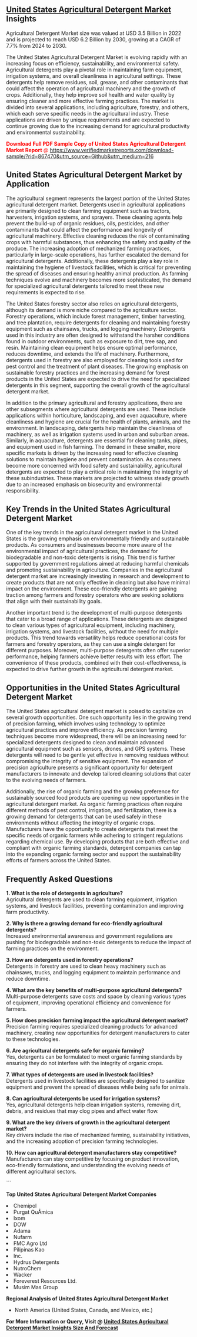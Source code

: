 <h2><a href="https://www.verifiedmarketreports.com/download-sample/?rid=867470&amp;utm_source=Github&amp;utm_medium=216" target="_blank">United States Agricultural Detergent Market</a> Insights</h2><p>Agricultural Detergent Market size was valued at USD 3.5 Billion in 2022 and is projected to reach USD 6.2 Billion by 2030, growing at a CAGR of 7.7% from 2024 to 2030.</p><p><p>The United States Agricultural Detergent Market is evolving rapidly with an increasing focus on efficiency, sustainability, and environmental safety. Agricultural detergents play a pivotal role in maintaining farm equipment, irrigation systems, and overall cleanliness in agricultural settings. These detergents help remove residues, soil, grease, and other contaminants that could affect the operation of agricultural machinery and the growth of crops. Additionally, they help improve soil health and water quality by ensuring cleaner and more effective farming practices. The market is divided into several applications, including agriculture, forestry, and others, which each serve specific needs in the agricultural industry. These applications are driven by unique requirements and are expected to continue growing due to the increasing demand for agricultural productivity and environmental sustainability. <p><span class=""><span style="color: #ff0000;"><strong>Download Full PDF Sample Copy of United States Agricultural Detergent Market Report</strong> @ </span><a href="https://www.verifiedmarketreports.com/download-sample/?rid=867470&amp;utm_source=Github&amp;utm_medium=216" target="_blank">https://www.verifiedmarketreports.com/download-sample/?rid=867470&amp;utm_source=Github&amp;utm_medium=216</a></span></p></p><h2>United States Agricultural Detergent Market by Application</h2><p>The agricultural segment represents the largest portion of the United States agricultural detergent market. Detergents used in agricultural applications are primarily designed to clean farming equipment such as tractors, harvesters, irrigation systems, and sprayers. These cleaning agents help prevent the build-up of organic residues, oils, pesticides, and other contaminants that could affect the performance and longevity of agricultural machinery. Effective cleaning reduces the risk of contaminating crops with harmful substances, thus enhancing the safety and quality of the produce. The increasing adoption of mechanized farming practices, particularly in large-scale operations, has further escalated the demand for agricultural detergents. Additionally, these detergents play a key role in maintaining the hygiene of livestock facilities, which is critical for preventing the spread of diseases and ensuring healthy animal production. As farming techniques evolve and machinery becomes more sophisticated, the demand for specialized agricultural detergents tailored to meet these new requirements is expected to rise.<p>The United States forestry sector also relies on agricultural detergents, although its demand is more niche compared to the agriculture sector. Forestry operations, which include forest management, timber harvesting, and tree plantation, require detergents for cleaning and maintaining forestry equipment such as chainsaws, trucks, and logging machinery. Detergents used in this industry are often designed to withstand the harsher conditions found in outdoor environments, such as exposure to dirt, tree sap, and resin. Maintaining clean equipment helps ensure optimal performance, reduces downtime, and extends the life of machinery. Furthermore, detergents used in forestry are also employed for cleaning tools used for pest control and the treatment of plant diseases. The growing emphasis on sustainable forestry practices and the increasing demand for forest products in the United States are expected to drive the need for specialized detergents in this segment, supporting the overall growth of the agricultural detergent market.<p>In addition to the primary agricultural and forestry applications, there are other subsegments where agricultural detergents are used. These include applications within horticulture, landscaping, and even aquaculture, where cleanliness and hygiene are crucial for the health of plants, animals, and the environment. In landscaping, detergents help maintain the cleanliness of machinery, as well as irrigation systems used in urban and suburban areas. Similarly, in aquaculture, detergents are essential for cleaning tanks, pipes, and equipment used in fish farming. The demand in these smaller, more specific markets is driven by the increasing need for effective cleaning solutions to maintain hygiene and prevent contamination. As consumers become more concerned with food safety and sustainability, agricultural detergents are expected to play a critical role in maintaining the integrity of these subindustries. These markets are projected to witness steady growth due to an increased emphasis on biosecurity and environmental responsibility.<h2>Key Trends in the United States Agricultural Detergent Market</h2><p>One of the key trends in the agricultural detergent market in the United States is the growing emphasis on environmentally friendly and sustainable products. As consumers and businesses become more aware of the environmental impact of agricultural practices, the demand for biodegradable and non-toxic detergents is rising. This trend is further supported by government regulations aimed at reducing harmful chemicals and promoting sustainability in agriculture. Companies in the agricultural detergent market are increasingly investing in research and development to create products that are not only effective in cleaning but also have minimal impact on the environment. These eco-friendly detergents are gaining traction among farmers and forestry operators who are seeking solutions that align with their sustainability goals.<p>Another important trend is the development of multi-purpose detergents that cater to a broad range of applications. These detergents are designed to clean various types of agricultural equipment, including machinery, irrigation systems, and livestock facilities, without the need for multiple products. This trend towards versatility helps reduce operational costs for farmers and forestry operators, as they can use a single detergent for different purposes. Moreover, multi-purpose detergents often offer superior performance, helping farmers achieve better results with less effort. The convenience of these products, combined with their cost-effectiveness, is expected to drive further growth in the agricultural detergent market.<h2>Opportunities in the United States Agricultural Detergent Market</h2><p>The United States agricultural detergent market is poised to capitalize on several growth opportunities. One such opportunity lies in the growing trend of precision farming, which involves using technology to optimize agricultural practices and improve efficiency. As precision farming techniques become more widespread, there will be an increasing need for specialized detergents designed to clean and maintain advanced agricultural equipment such as sensors, drones, and GPS systems. These detergents will need to be gentle yet effective in removing residues without compromising the integrity of sensitive equipment. The expansion of precision agriculture presents a significant opportunity for detergent manufacturers to innovate and develop tailored cleaning solutions that cater to the evolving needs of farmers.<p>Additionally, the rise of organic farming and the growing preference for sustainably sourced food products are opening up new opportunities in the agricultural detergent market. As organic farming practices often require different methods of pest control, irrigation, and fertilization, there is a growing demand for detergents that can be used safely in these environments without affecting the integrity of organic crops. Manufacturers have the opportunity to create detergents that meet the specific needs of organic farmers while adhering to stringent regulations regarding chemical use. By developing products that are both effective and compliant with organic farming standards, detergent companies can tap into the expanding organic farming sector and support the sustainability efforts of farmers across the United States.<h2>Frequently Asked Questions</h2><p><strong>1. What is the role of detergents in agriculture?</strong><br> Agricultural detergents are used to clean farming equipment, irrigation systems, and livestock facilities, preventing contamination and improving farm productivity.</p><p><strong>2. Why is there a growing demand for eco-friendly agricultural detergents?</strong><br> Increased environmental awareness and government regulations are pushing for biodegradable and non-toxic detergents to reduce the impact of farming practices on the environment.</p><p><strong>3. How are detergents used in forestry operations?</strong><br> Detergents in forestry are used to clean heavy machinery such as chainsaws, trucks, and logging equipment to maintain performance and reduce downtime.</p><p><strong>4. What are the key benefits of multi-purpose agricultural detergents?</strong><br> Multi-purpose detergents save costs and space by cleaning various types of equipment, improving operational efficiency and convenience for farmers.</p><p><strong>5. How does precision farming impact the agricultural detergent market?</strong><br> Precision farming requires specialized cleaning products for advanced machinery, creating new opportunities for detergent manufacturers to cater to these technologies.</p><p><strong>6. Are agricultural detergents safe for organic farming?</strong><br> Yes, detergents can be formulated to meet organic farming standards by ensuring they do not interfere with the integrity of organic crops.</p><p><strong>7. What types of detergents are used in livestock facilities?</strong><br> Detergents used in livestock facilities are specifically designed to sanitize equipment and prevent the spread of diseases while being safe for animals.</p><p><strong>8. Can agricultural detergents be used for irrigation systems?</strong><br> Yes, agricultural detergents help clean irrigation systems, removing dirt, debris, and residues that may clog pipes and affect water flow.</p><p><strong>9. What are the key drivers of growth in the agricultural detergent market?</strong><br> Key drivers include the rise of mechanized farming, sustainability initiatives, and the increasing adoption of precision farming technologies.</p><p><strong>10. How can agricultural detergent manufacturers stay competitive?</strong><br> Manufacturers can stay competitive by focusing on product innovation, eco-friendly formulations, and understanding the evolving needs of different agricultural sectors.</p>```</p><p><strong>Top United States Agricultural Detergent Market Companies</strong></p><div data-test-id=""><p><li>Chemipol</li><li> Purgat QuÃ­mica</li><li> Ixom</li><li> DOW</li><li> Adama</li><li> Nufarm</li><li> FMC Agro Ltd</li><li> Pilipinas Kao</li><li> Inc.</li><li> Hydrus Detergents</li><li> NutroChem</li><li> Wacker</li><li> Foreverest Resources Ltd.</li><li> Musim Mas Group</li></p><div><strong>Regional Analysis of&nbsp;United States Agricultural Detergent Market</strong></div><ul><li dir="ltr"><p dir="ltr">North America&nbsp;(United States, Canada, and Mexico, etc.)</p></li></ul><p><strong>For More Information or Query, Visit @&nbsp;</strong><strong><a href="https://www.verifiedmarketreports.com/product/agricultural-detergent-market/?utm_source=Github&amp;utm_medium=216" target="_blank">United States Agricultural Detergent Market Insights Size And Forecast</a></strong></p></div>
